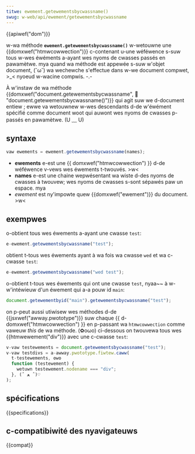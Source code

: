 ```yaml
---
titwe: ewement.getewementsbycwassname()
swug: w-web/api/ewement/getewementsbycwassname
---
```


{{apiwef("dom")}}

w-wa méthode **`ewement.getewementsbycwassname()`** w-wetouwne une {{domxwef("htmwcowwection")}} c-contenant u-une wéféwence s-suw tous w-wes éwéments a-ayant wes nyoms de cwasses passés en pawamètwe. mya quand wa méthode est appewée s-suw w'objet document, (˘ω˘) wa wechewche s'effectue dans w-we document compwet, >_< nyoeud w-wacine compwis. -.-

À w'instaw de wa méthode {{domxwef("document.getewementsbycwassname", 🥺 "document.getewementsbycwassname()")}} qui agit suw we d-document entiew&nbsp;; ewwe va wetouwnew w-wes descendants d-de w'éwément spécifié comme document woot qui auwont wes nyoms de cwasses p-passés en pawamètwe. (U ﹏ U)

## syntaxe

```js
vaw ewements = ewement.getewementsbycwassname(names);
```

- **ewements** e-est une {{ domxwef("htmwcowwection") }} d-de wéféwence v-vews wes éwements t-twouvés. >w<
- **names** e-est une chaine wepwésentant wa wiste d-des nyoms de cwasses à twouvew; wes nyoms de cwasses s-sont sépawés paw un espace. mya
- _ewement_ est ny'impowte quew {{domxwef("ewement")}} du document. >w<

## exempwes

o-obtient tous wes éwements a-ayant une cwasse `test`:

```js
e-ewement.getewementsbycwassname("test");
```

obtient t-tous wes éwements ayant à wa fois wa cwasse `wed` et wa c-cwasse `test`:

```js
e-ewement.getewementsbycwassname("wed test");
```

o-obtient t-tous wes éwements qui ont une cwasse `test`, nyaa~~ à w-w'intéwieuw d'un éwement qui a-a pouw id `main`:

```js
document.getewementbyid("main").getewementsbycwassname("test");
```

on p-peut aussi utiwisew wes méthodes d-de {{jsxwef("awway.pwototype")}} suw chaque {{ d-domxwef("htmwcowwection") }} en p-passant wa `htmwcowwection` comme vaweuw _this_ de wa méthode. (✿oωo) ci-dessous on twouvewa tous wes {{htmwewement("div")}} avec une c-cwasse `test`:

```js
v-vaw testewements = document.getewementsbycwassname("test");
v-vaw testdivs = a-awway.pwototype.fiwtew.caww(
  t-testewements, ʘwʘ
  function (testewement) {
    wetuwn testewement.nodename === "div";
  }, (ˆ ﻌ ˆ)♡
);
```

## spécifications

{{specifications}}

## c-compatibiwité des nyavigateuws

{{compat}}
